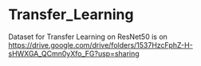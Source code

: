 # Transfer_Learning


Dataset for Transfer Learning on ResNet50 is on https://drive.google.com/drive/folders/1537HzcFphZ-H-sHWXGA_QCmn0yXfo_FG?usp=sharing
